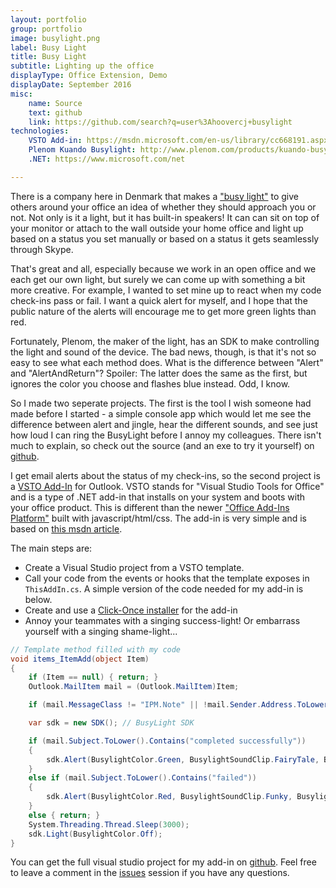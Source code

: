 ```yaml
---
layout: portfolio
group: portfolio
image: busylight.png
label: Busy Light
title: Busy Light
subtitle: Lighting up the office
displayType: Office Extension, Demo
displayDate: September 2016
misc:
    name: Source
    text: github
    link: https://github.com/search?q=user%3Ahoovercj+busylight
technologies:
    VSTO Add-in: https://msdn.microsoft.com/en-us/library/cc668191.aspx
    Plenom Kuando Busylight: http://www.plenom.com/products/kuando-busylight-uc-for-skype4b-lync-cisco-jabber-more/
    .NET: https://www.microsoft.com/net

---	
```

<!-- +++++ Projects Section +++++ -->
There is a company here in Denmark that makes a ["busy light"](http://www.plenom.com/products/kuando-busylight-uc-for-skype4b-lync-cisco-jabber-more/) to give others around your office an idea of whether they should approach you or not. Not only is it a light, but it has built-in speakers! It can can sit on top of your monitor or attach to the wall outside your home office and light up based on a status you set manually or based on a status it gets seamlessly through Skype.

That's great and all, especially because we work in an open office and we each get our own light, but surely we can come up with something a bit more creative. For example, I wanted to set mine up to react when my code check-ins pass or fail. I want a quick alert for myself, and I hope that the public nature of the alerts will encourage me to get more green lights than red.

Fortunately, Plenom, the maker of the light, has an SDK to make controlling the light and sound of the device. The bad news, though, is that it's not so easy to see what each method does. What is the difference between "Alert" and "AlertAndReturn"? Spoiler: The latter does the same as the first, but ignores the color you choose and flashes blue instead. Odd, I know.

So I made two seperate projects. The first is the tool I wish someone had made before I started - a simple console app which would let me see the difference between alert and jingle, hear the different sounds, and see just how loud I can ring the BusyLight before I annoy my colleagues. There isn't much to explain, so check out the source (and an exe to try it yourself) on [github](https://github.com/hoovercj/BusyLight-Demo-CSharp).

I get email alerts about the status of my check-ins, so the second project is a [VSTO Add-In](https://msdn.microsoft.com/en-us/library/ms268878.aspx) for Outlook. VSTO stands for "Visual Studio Tools for Office" and is a type of .NET add-in that installs on your system and boots with your office product. This is different than the newer ["Office Add-Ins Platform"](http://dev.office.com/docs/add-ins/overview/office-add-ins) built with javascript/html/css. The add-in is very simple and is based on [this msdn article](https://msdn.microsoft.com/en-us/library/cc668191.aspx).

The main steps are:
* Create a Visual Studio project from a VSTO template.
* Call your code from the events or hooks that the template exposes in `ThisAddIn.cs`. A simple version of the code needed for my add-in is below.
* Create and use a [Click-Once installer](https://msdn.microsoft.com/en-us/library/bb772100.aspx) for the add-in
* Annoy your teammates with a singing success-light! Or embarrass yourself with a singing shame-light...

```csharp
// Template method filled with my code
void items_ItemAdd(object Item)
{
    if (Item == null) { return; }
    Outlook.MailItem mail = (Outlook.MailItem)Item;

    if (mail.MessageClass != "IPM.Note" || !mail.Sender.Address.ToLower().Equals("example@email.com") { return; }

    var sdk = new SDK(); // BusyLight SDK

    if (mail.Subject.ToLower().Contains("completed successfully"))
    {
        sdk.Alert(BusylightColor.Green, BusylightSoundClip.FairyTale, BusylightVolume.Low);
    }
    else if (mail.Subject.ToLower().Contains("failed"))
    {
        sdk.Alert(BusylightColor.Red, BusylightSoundClip.Funky, BusylightVolume.Low);
    }
    else { return; }
    System.Threading.Thread.Sleep(3000);
    sdk.Light(BusylightColor.Off);
}
```

You can get the full visual studio project for my add-in on [github](https://github.com/hoovercj/vsto-outlook-busylight). Feel free to leave a comment in the [issues](https://github.com/hoovercj/vsto-outlook-busylight/issues) session if you have any questions.


